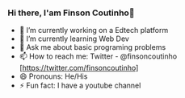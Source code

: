 ### Hi there, I'am Finson Coutinho👋

- 🔭 I’m currently working on a Edtech platform 
- 🌱 I’m currently learning Web Dev
- 💬 Ask me about basic programing problems
- 📫 How to reach me: Twitter - @finsoncoutinho [https://twitter.com/finsoncoutinho]
- 😄 Pronouns: He/His
- ⚡ Fun fact: I have a youtube channel

<!--
**finsoncoutinho/finsoncoutinho** is a ✨ _special_ ✨ repository because its `README.md` (this file) appears on your GitHub profile.

Here are some ideas to get you started:

- 🔭 I’m currently working on ...
- 🌱 I’m currently learning ...
- 👯 I’m looking to collaborate on ...
- 🤔 I’m looking for help with ...
- 💬 Ask me about ...
- 📫 How to reach me: ...
- 😄 Pronouns: ...
- ⚡ Fun fact: ...
- <img src="https://github-readme-stats.vercel.app/api?username=finsoncoutinho&&show_icons=true&title_color=ffffff&icon_color=bb2acf&text_color=daf7dc&bg_color=151515">

-->
